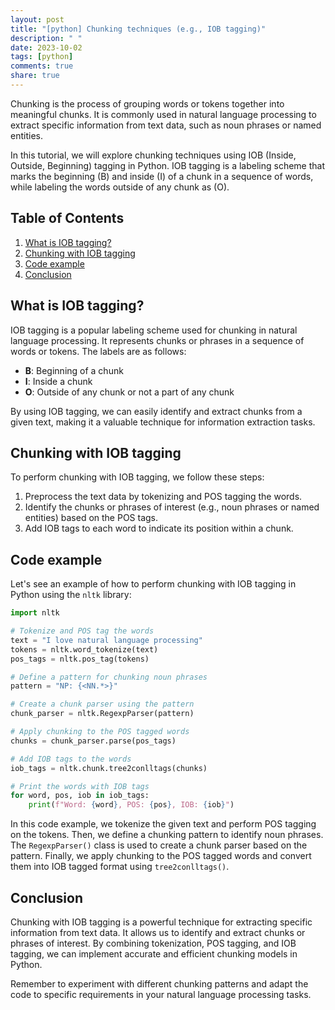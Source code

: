 ```yaml
---
layout: post
title: "[python] Chunking techniques (e.g., IOB tagging)"
description: " "
date: 2023-10-02
tags: [python]
comments: true
share: true
---
```


Chunking is the process of grouping words or tokens together into meaningful chunks. It is commonly used in natural language processing to extract specific information from text data, such as noun phrases or named entities.

In this tutorial, we will explore chunking techniques using IOB (Inside, Outside, Beginning) tagging in Python. IOB tagging is a labeling scheme that marks the beginning (B) and inside (I) of a chunk in a sequence of words, while labeling the words outside of any chunk as (O).

## Table of Contents
1. [What is IOB tagging?](#what-is-iob-tagging)
2. [Chunking with IOB tagging](#chunking-with-iob-tagging)
3. [Code example](#code-example)
4. [Conclusion](#conclusion)

## What is IOB tagging? <a id="what-is-iob-tagging"></a>
IOB tagging is a popular labeling scheme used for chunking in natural language processing. It represents chunks or phrases in a sequence of words or tokens. The labels are as follows:
- **B**: Beginning of a chunk
- **I**: Inside a chunk
- **O**: Outside of any chunk or not a part of any chunk

By using IOB tagging, we can easily identify and extract chunks from a given text, making it a valuable technique for information extraction tasks.

## Chunking with IOB tagging <a id="chunking-with-iob-tagging"></a>
To perform chunking with IOB tagging, we follow these steps:
1. Preprocess the text data by tokenizing and POS tagging the words.
2. Identify the chunks or phrases of interest (e.g., noun phrases or named entities) based on the POS tags.
3. Add IOB tags to each word to indicate its position within a chunk.

## Code example <a id="code-example"></a>
Let's see an example of how to perform chunking with IOB tagging in Python using the `nltk` library:

```python
import nltk

# Tokenize and POS tag the words
text = "I love natural language processing"
tokens = nltk.word_tokenize(text)
pos_tags = nltk.pos_tag(tokens)

# Define a pattern for chunking noun phrases
pattern = "NP: {<NN.*>}"

# Create a chunk parser using the pattern
chunk_parser = nltk.RegexpParser(pattern)

# Apply chunking to the POS tagged words
chunks = chunk_parser.parse(pos_tags)

# Add IOB tags to the words
iob_tags = nltk.chunk.tree2conlltags(chunks)

# Print the words with IOB tags
for word, pos, iob in iob_tags:
    print(f"Word: {word}, POS: {pos}, IOB: {iob}")
```

In this code example, we tokenize the given text and perform POS tagging on the tokens. Then, we define a chunking pattern to identify noun phrases. The `RegexpParser()` class is used to create a chunk parser based on the pattern. Finally, we apply chunking to the POS tagged words and convert them into IOB tagged format using `tree2conlltags()`.

## Conclusion <a id="conclusion"></a>
Chunking with IOB tagging is a powerful technique for extracting specific information from text data. It allows us to identify and extract chunks or phrases of interest. By combining tokenization, POS tagging, and IOB tagging, we can implement accurate and efficient chunking models in Python.

Remember to experiment with different chunking patterns and adapt the code to specific requirements in your natural language processing tasks.
